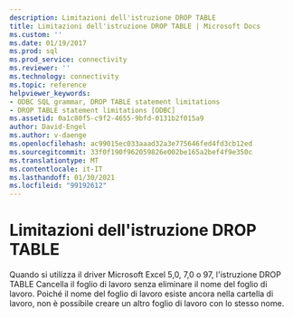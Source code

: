 ```yaml
---
description: Limitazioni dell'istruzione DROP TABLE
title: Limitazioni dell'istruzione DROP TABLE | Microsoft Docs
ms.custom: ''
ms.date: 01/19/2017
ms.prod: sql
ms.prod_service: connectivity
ms.reviewer: ''
ms.technology: connectivity
ms.topic: reference
helpviewer_keywords:
- ODBC SQL grammar, DROP TABLE statement limitations
- DROP TABLE statement limitations [ODBC]
ms.assetid: 0a1c80f5-c9f2-4655-9bfd-0131b2f015a9
author: David-Engel
ms.author: v-daenge
ms.openlocfilehash: ac99015ec033aaad32a3e775646fed4fd3cb12ed
ms.sourcegitcommit: 33f0f190f962059826e002be165a2bef4f9e350c
ms.translationtype: MT
ms.contentlocale: it-IT
ms.lasthandoff: 01/30/2021
ms.locfileid: "99192612"
---
```

# <a name="drop-table-statement-limitations"></a>Limitazioni dell'istruzione DROP TABLE
Quando si utilizza il driver Microsoft Excel 5,0, 7,0 o 97, l'istruzione DROP TABLE Cancella il foglio di lavoro senza eliminare il nome del foglio di lavoro. Poiché il nome del foglio di lavoro esiste ancora nella cartella di lavoro, non è possibile creare un altro foglio di lavoro con lo stesso nome.
